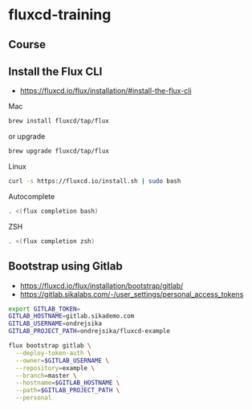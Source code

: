 # fluxcd-training

## Course

## Install the Flux CLI

- https://fluxcd.io/flux/installation/#install-the-flux-cli

Mac

```bash
brew install fluxcd/tap/flux
```

or upgrade

```bash
brew upgrade fluxcd/tap/flux
```

Linux

```bash
curl -s https://fluxcd.io/install.sh | sudo bash
```

Autocomplete

```bash
. <(flux completion bash)
```

ZSH

```zsh
. <(flux completion zsh)
```

## Bootstrap using Gitlab

- https://fluxcd.io/flux/installation/bootstrap/gitlab/
- https://gitlab.sikalabs.com/-/user_settings/personal_access_tokens

```bash
export GITLAB_TOKEN=
GITLAB_HOSTNAME=gitlab.sikademo.com
GITLAB_USERNAME=ondrejsika
GITLAB_PROJECT_PATH=ondrejsika/fluxcd-example
```

```bash
flux bootstrap gitlab \
  --deploy-token-auth \
  --owner=$GITLAB_USERNAME \
  --repository=example \
  --branch=master \
  --hostname=$GITLAB_HOSTNAME \
  --path=$GITLAB_PROJECT_PATH \
  --personal
```
